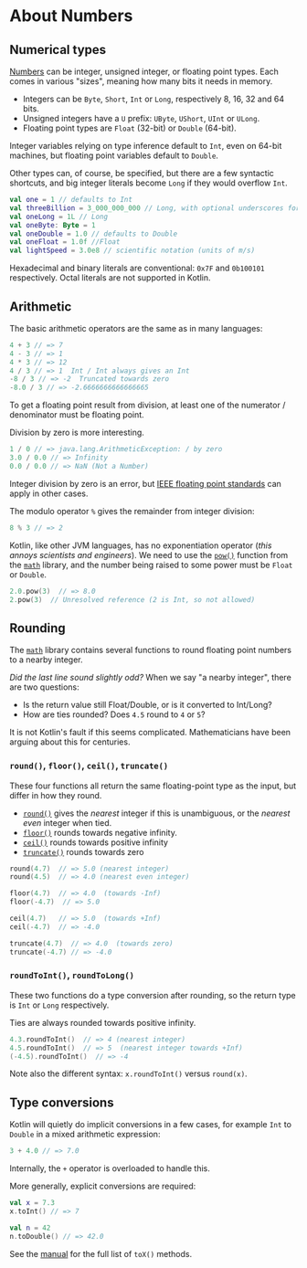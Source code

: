 # About Numbers

## Numerical types

[Numbers][numbers] can be integer, unsigned integer, or floating point types.
Each comes in various "sizes", meaning how many bits it needs in memory.

- Integers can be `Byte`, `Short`, `Int` or `Long`, respectively 8, 16, 32 and 64 bits.
- Unsigned integers have a `U` prefix: `UByte`, `UShort`, `UInt` or `ULong`.
- Floating point types are `Float` (32-bit) or `Double` (64-bit).

Integer variables relying on type inference default to `Int`, even on 64-bit machines, but floating point variables default to `Double`.

Other types can, of course, be specified, but there are a few syntactic shortcuts, and big integer literals become `Long` if they would overflow `Int`.

```Kotlin
val one = 1 // defaults to Int
val threeBillion = 3_000_000_000 // Long, with optional underscores for clarity
val oneLong = 1L // Long
val oneByte: Byte = 1
val oneDouble = 1.0 // defaults to Double
val oneFloat = 1.0f //Float
val lightSpeed = 3.0e8 // scientific notation (units of m/s)
```

Hexadecimal and binary literals are conventional: `0x7F` and `0b100101` respectively.
Octal literals are not supported in Kotlin.

## Arithmetic

The basic arithmetic operators are the same as in many languages:

```Kotlin
4 + 3 // => 7
4 - 3 // => 1
4 * 3 // => 12
4 / 3 // => 1  Int / Int always gives an Int
-8 / 3 // => -2  Truncated towards zero
-8.0 / 3 // => -2.6666666666666665
```

To get a floating point result from division, at least one of the numerator / denominator must be floating point.

Division by zero is more interesting.

```Kotlin
1 / 0 // => java.lang.ArithmeticException: / by zero
3.0 / 0.0 // => Infinity
0.0 / 0.0 // => NaN (Not a Number)
```

Integer division by zero is an error, but [IEEE floating point standards][IEEE] can apply in other cases.

The modulo operator `%` gives the remainder from integer division:

```Kotlin
8 % 3 // => 2
```

Kotlin, like other JVM languages, has no exponentiation operator (_this annoys scientists and engineers_).
We need to use the [`pow()`][pow] function from the [`math`][math] library, and the number being raised to some power must be `Float` or `Double`.

```kotlin
2.0.pow(3)  // => 8.0
2.pow(3)  // Unresolved reference (2 is Int, so not allowed)
```

## Rounding

The [`math`][math] library contains several functions to round floating point numbers to a nearby integer.

_Did the last line sound slightly odd?_
When we say "a nearby integer", there are two questions:

- Is the return value still Float/Double, or is it converted to Int/Long?
- How are ties rounded? Does `4.5` round to `4` or `5`?

It is not Kotlin's fault if this seems complicated.
Mathematicians have been arguing about this for centuries.

### `round()`, `floor()`, `ceil()`, `truncate()`

These four functions all return the same floating-point type as the input, but differ in how they round.

- [`round()`][round] gives the _nearest_ integer if this is unambiguous, or the _nearest even_ integer when tied.
- [`floor()`][floor] rounds towards negative infinity.
- [`ceil()`][ceil] rounds towards positive infinity
- [`truncate()`][truncate] rounds towards zero

```kotlin
round(4.7)  // => 5.0 (nearest integer)
round(4.5)  // => 4.0 (nearest even integer)

floor(4.7)  // => 4.0  (towards -Inf)
floor(-4.7)  // => 5.0

ceil(4.7)   // => 5.0  (towards +Inf)
ceil(-4.7)  // => -4.0

truncate(4.7)  // => 4.0  (towards zero)
truncate(-4.7) // => -4.0
```

### `roundToInt()`, `roundToLong()`

These two functions do a type conversion after rounding, so the return type is `Int` or `Long` respectively.

Ties are always rounded towards positive infinity.

```kotlin
4.3.roundToInt()  // => 4 (nearest integer)
4.5.roundToInt()  // => 5  (nearest integer towards +Inf)
(-4.5).roundToInt()  // => -4
```

Note also the different syntax: `x.roundToInt()` versus `round(x)`.

## Type conversions

Kotlin will quietly do implicit conversions in a few cases, for example `Int` to `Double` in a mixed arithmetic expression:

```Kotlin
3 + 4.0 // => 7.0
```

Internally, the `+` operator is overloaded to handle this.

More generally, explicit conversions are required:

```Kotlin
val x = 7.3
x.toInt() // => 7

val n = 42
n.toDouble() // => 42.0
```

See the [manual][conversions] for the full list of `toX()` methods.

[numbers]: https://kotlinlang.org/docs/numbers.html
[IEEE]: https://en.wikipedia.org/wiki/IEEE_754
[conversions]: https://kotlinlang.org/docs/numbers.html#explicit-number-conversions
[pow]: https://kotlinlang.org/api/core/kotlin-stdlib/kotlin.math/pow.html
[math]: https://kotlinlang.org/api/core/kotlin-stdlib/kotlin.math/
[round]: https://kotlinlang.org/api/core/kotlin-stdlib/kotlin.math/round.html
[floor]: https://kotlinlang.org/api/core/kotlin-stdlib/kotlin.math/floor.html
[ceil]: https://kotlinlang.org/api/core/kotlin-stdlib/kotlin.math/ceil.html
[truncate]: https://kotlinlang.org/api/core/kotlin-stdlib/kotlin.math/truncate.html
